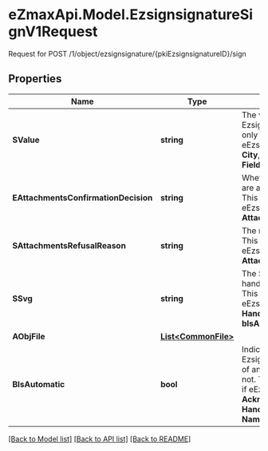 # eZmaxApi.Model.EzsignsignatureSignV1Request
Request for POST /1/object/ezsignsignature/{pkiEzsignsignatureID}/sign

## Properties

Name | Type | Description | Notes
------------ | ------------- | ------------- | -------------
**SValue** | **string** | The value required for the Ezsignsignature.  This can only be set if eEzsignsignatureType is **City**, **FieldText** or **FieldTextarea** | [optional] 
**EAttachmentsConfirmationDecision** | **string** | Whether the attachment are accepted or refused.  This can only be set if eEzsignsignatureType is **AttachmentsConfirmation** | [optional] 
**SAttachmentsRefusalReason** | **string** | The reason of refused.  This can only be set if eEzsignsignatureType is **AttachmentsConfirmation** | [optional] 
**SSvg** | **string** | The SVG of the handwritten signature.  This can only be set if eEzsignsignatureType is **Handwritten** and **bIsAutomatic** is false | [optional] 
**AObjFile** | [**List&lt;CommonFile&gt;**](CommonFile.md) |  | [optional] 
**BIsAutomatic** | **bool** | Indicates if the Ezsignsignature was part of an automatic process or not.  This can only be true if eEzsignsignatureType is **Acknowledgement**, **City**, **Handwritten**, **Initials**, **Name** or **Stamp**.  | 

[[Back to Model list]](../README.md#documentation-for-models) [[Back to API list]](../README.md#documentation-for-api-endpoints) [[Back to README]](../README.md)

